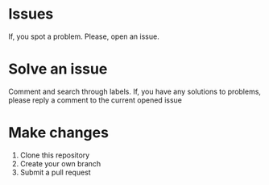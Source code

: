 # Issues 
If, you spot a problem. Please, open an issue.

# Solve an issue
Comment and search through labels. If, you have any solutions to problems, please reply a comment to the current opened issue

# Make changes
1. Clone this repository
2. Create your own branch
3. Submit a pull request
